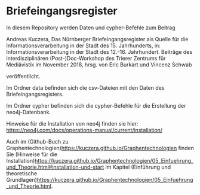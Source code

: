 # Briefeingangsregister

In diesem Repository werden Daten und cypher-Befehle zum Beitrag 

Andreas Kuczera, Das Nürnberger Briefeingangsregister als Quelle für die Informationsverarbeitung in der Stadt des 15. Jahrhunderts, in: Informationsverarbeitung in der Stadt des 12.-16. Jahrhundert. Beiträge des interdisziplinären (Post-)Doc-Workshop des Trierer Zentrums für Mediävistik im November 2018, hrsg. von Eric Burkart und Vincenz Schwab 

veröffentlicht.

Im Ordner data befinden sich die csv-Dateien mit den Daten des Briefeingangsregisters.

Im Ordner cypher befinden sich die cypher-Befehle für die Erstellung der neo4j-Datenbank.

Hinweise für die Installation von neo4j finden sie hier: https://neo4j.com/docs/operations-manual/current/installation/ 

Auch im (Github-Buch zu Graphentechnologien)https://kuczera.github.io/Graphentechnologien finden Sie (Hinweise für die Installation)https://kuczera.github.io/Graphentechnologien/05_Einfuehrung_und_Theorie.html#installation-und-start im Kapitel (Einführung und theoretische Grundlagen)https://kuczera.github.io/Graphentechnologien/05_Einfuehrung_und_Theorie.html.


